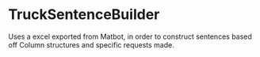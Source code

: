 # TruckSentenceBuilder
Uses a excel exported from Matbot, in order to construct sentences based off Column structures and specific requests made. 
